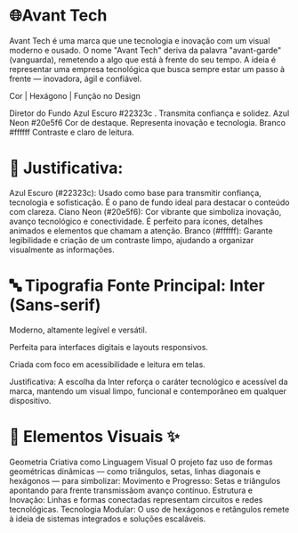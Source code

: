 # 🌐Avant Tech
Avant Tech é uma marca que une tecnologia e inovação com um visual moderno e ousado. O nome "Avant Tech" deriva da palavra "avant-garde" (vanguarda), remetendo a algo que está à frente do seu tempo. A ideia é representar uma empresa tecnológica que busca sempre estar um passo à frente — inovadora, ágil e confiável.

Cor | Hexágono | Função no Design

Diretor do Fundo Azul Escuro #22323c . Transmita confiança e solidez.
Azul Neon #20e5f6 Cor de destaque. Representa inovação e tecnologia. Branco #ffffff Contraste e claro de leitura.

# 🎯 Justificativa:
Azul Escuro (#22323c): Usado como base para transmitir confiança, tecnologia e sofisticação. É o pano de fundo ideal para destacar o conteúdo com clareza. Ciano Neon (#20e5f6): Cor vibrante que simboliza inovação, avanço tecnológico e conectividade. É perfeito para ícones, detalhes animados e elementos que chamam a atenção. Branco (#ffffff): Garante legibilidade e criação de um contraste limpo, ajudando a organizar visualmente as informações.

# 🔤 Tipografia Fonte Principal: Inter (Sans-serif)

Moderno, altamente legível e versátil.

Perfeita para interfaces digitais e layouts responsivos.

Criada com foco em acessibilidade e leitura em telas.

Justificativa: A escolha da Inter reforça o caráter tecnológico e acessível da marca, mantendo um visual limpo, funcional e contemporâneo em qualquer dispositivo.

# 🧩 Elementos Visuais ✨
Geometria Criativa como Linguagem Visual O projeto faz uso de formas geométricas dinâmicas — como triângulos, setas, linhas diagonais e hexágonos — para simbolizar: Movimento e Progresso: Setas e triângulos apontando para frente transmissãom avanço contínuo. Estrutura e Inovação: Linhas e formas conectadas representam circuitos e redes tecnológicas. Tecnologia Modular: O uso de hexágonos e retângulos remete à ideia de sistemas integrados e soluções escaláveis.
